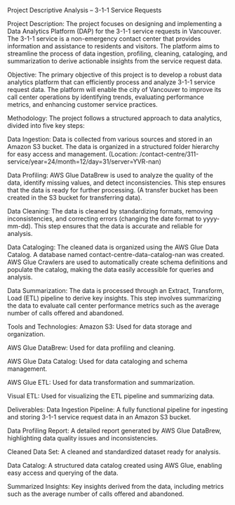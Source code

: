 Project
Descriptive Analysis – 3-1-1 Service Requests

Project Description:
The project focuses on designing and implementing a Data Analytics Platform (DAP) for the 3-1-1 service requests in Vancouver. The 3-1-1 service is a non-emergency contact center that provides information and assistance to residents and visitors. The platform aims to streamline the process of data ingestion, profiling, cleaning, cataloging, and summarization to derive actionable insights from the service request data.


Objective:
The primary objective of this project is to develop a robust data analytics platform that can efficiently process and analyze 3-1-1 service request data. The platform will enable the city of Vancouver to improve its call center operations by identifying trends, evaluating performance metrics, and enhancing customer service practices.

Methodology:
The project follows a structured approach to data analytics, divided into five key steps:

Data Ingestion: Data is collected from various sources and stored in an Amazon S3 bucket. The data is organized in a structured folder hierarchy for easy access and management. (Location: /contact-centre/311-service/year=24/month=12/day=31/server=YVR-nan)

Data Profiling: AWS Glue DataBrew is used to analyze the quality of the data, identify missing values, and detect inconsistencies. This step ensures that the data is ready for further processing. (A transfer bucket has been created in the S3 bucket for transferring data).

Data Cleaning: The data is cleaned by standardizing formats, removing inconsistencies, and correcting errors (changing the date format to yyyy-mm-dd). This step ensures that the data is accurate and reliable for analysis.

Data Cataloging: The cleaned data is organized using the AWS Glue Data Catalog.  A database named contact-centre-data-catalog-nan was created. AWS Glue Crawlers are used to automatically create schema definitions and populate the catalog, making the data easily accessible for queries and analysis.

Data Summarization: The data is processed through an Extract, Transform, Load (ETL) pipeline to derive key insights. This step involves summarizing the data to evaluate call center performance metrics such as the average number of calls offered and abandoned.

Tools and Technologies:
Amazon S3: Used for data storage and organization.

AWS Glue DataBrew: Used for data profiling and cleaning.

AWS Glue Data Catalog: Used for data cataloging and schema management.

AWS Glue ETL: Used for data transformation and summarization.

Visual ETL: Used for visualizing the ETL pipeline and summarizing data.

Deliverables: 
Data Ingestion Pipeline: A fully functional pipeline for ingesting and storing 3-1-1 service request data in an Amazon S3 bucket.

Data Profiling Report: A detailed report generated by AWS Glue DataBrew, highlighting data quality issues and inconsistencies.

Cleaned Data Set: A cleaned and standardized dataset ready for analysis.

Data Catalog: A structured data catalog created using AWS Glue, enabling easy access and querying of the data.

Summarized Insights: Key insights derived from the data, including metrics such as the average number of calls offered and abandoned.

